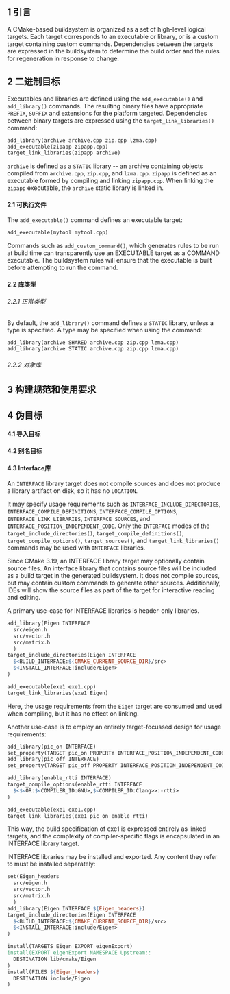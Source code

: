 ## 1 引言

A CMake-based buildsystem is organized as a set of high-level logical targets. Each target corresponds to an executable or library, or is a custom target containing custom commands. Dependencies between the targets are expressed in the buildsystem to determine the build order and the rules for regeneration in response to change.

## 2 二进制目标

Executables and libraries are defined using the `add_executable()` and `add_library()` commands. The resulting binary files have appropriate `PREFIX`, `SUFFIX` and extensions for the platform targeted. Dependencies between binary targets are expressed using the `target_link_libraries()` command:

```makefile
add_library(archive archive.cpp zip.cpp lzma.cpp)
add_executable(zipapp zipapp.cpp)
target_link_libraries(zipapp archive)
```

`archive` is defined as a `STATIC` library -- an archive containing objects compiled from `archive.cpp`, `zip.cpp`, and `lzma.cpp`. `zipapp` is defined as an executable formed by compiling and linking `zipapp.cpp`. When linking the `zipapp` executable, the `archive` static library is linked in.

#### 2.1 可执行文件

The `add_executable()` command defines an executable target:

```makefile
add_executable(mytool mytool.cpp)
```

Commands such as `add_custom_command()`, which generates rules to be run at build time can transparently use an EXECUTABLE target as a COMMAND executable. The buildsystem rules will ensure that the executable is built before attempting to run the command.

#### 2.2 库类型

###### 2.2.1 正常类型

By default, the `add_library()` command defines a `STATIC` library, unless a type is specified. A type may be specified when using the command:

```
add_library(archive SHARED archive.cpp zip.cpp lzma.cpp)
add_library(archive STATIC archive.cpp zip.cpp lzma.cpp)
```

###### 2.2.2 对象库

## 3 构建规范和使用要求

## 4 伪目标

#### 4.1 导入目标

#### 4.2 别名目标

#### 4.3 Interface库

An `INTERFACE` library target does not compile sources and does not produce a library artifact on disk, so it has no `LOCATION`.

It may specify usage requirements such as `INTERFACE_INCLUDE_DIRECTORIES`, `INTERFACE_COMPILE_DEFINITIONS`, `INTERFACE_COMPILE_OPTIONS`, `INTERFACE_LINK_LIBRARIES`, `INTERFACE_SOURCES`, and `INTERFACE_POSITION_INDEPENDENT_CODE`. Only the `INTERFACE` modes of the `target_include_directories()`, `target_compile_definitions()`, `target_compile_options()`, `target_sources()`, and `target_link_libraries()` commands may be used with `INTERFACE` libraries.

Since CMake 3.19, an INTERFACE library target may optionally contain source files. An interface library that contains source files will be included as a build target in the generated buildsystem. It does not compile sources, but may contain custom commands to generate other sources. Additionally, IDEs will show the source files as part of the target for interactive reading and editing.

A primary use-case for INTERFACE libraries is header-only libraries.

```makefile
add_library(Eigen INTERFACE
  src/eigen.h
  src/vector.h
  src/matrix.h
  )
target_include_directories(Eigen INTERFACE
  $<BUILD_INTERFACE:${CMAKE_CURRENT_SOURCE_DIR}/src>
  $<INSTALL_INTERFACE:include/Eigen>
)

add_executable(exe1 exe1.cpp)
target_link_libraries(exe1 Eigen)
```

Here, the usage requirements from the `Eigen` target are consumed and used when compiling, but it has no effect on linking.

Another use-case is to employ an entirely target-focussed design for usage requirements:

```makefile
add_library(pic_on INTERFACE)
set_property(TARGET pic_on PROPERTY INTERFACE_POSITION_INDEPENDENT_CODE ON)
add_library(pic_off INTERFACE)
set_property(TARGET pic_off PROPERTY INTERFACE_POSITION_INDEPENDENT_CODE OFF)

add_library(enable_rtti INTERFACE)
target_compile_options(enable_rtti INTERFACE
  $<$<OR:$<COMPILER_ID:GNU>,$<COMPILER_ID:Clang>>:-rtti>
)

add_executable(exe1 exe1.cpp)
target_link_libraries(exe1 pic_on enable_rtti)
```

This way, the build specification of exe1 is expressed entirely as linked targets, and the complexity of compiler-specific flags is encapsulated in an INTERFACE library target.

INTERFACE libraries may be installed and exported. Any content they refer to must be installed separately:

```makefile
set(Eigen_headers
  src/eigen.h
  src/vector.h
  src/matrix.h
  )
add_library(Eigen INTERFACE ${Eigen_headers})
target_include_directories(Eigen INTERFACE
  $<BUILD_INTERFACE:${CMAKE_CURRENT_SOURCE_DIR}/src>
  $<INSTALL_INTERFACE:include/Eigen>
)

install(TARGETS Eigen EXPORT eigenExport)
install(EXPORT eigenExport NAMESPACE Upstream::
  DESTINATION lib/cmake/Eigen
)
install(FILES ${Eigen_headers}
  DESTINATION include/Eigen
)
```